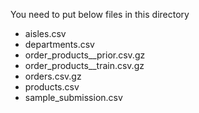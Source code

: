 You need to put below files in this directory
- aisles.csv
- departments.csv
- order_products__prior.csv.gz
- order_products__train.csv.gz
- orders.csv.gz
- products.csv
- sample_submission.csv